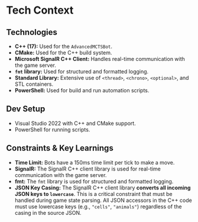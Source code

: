 # Tech Context

## Technologies

- **C++ (17):** Used for the `AdvancedMCTSBot`.
- **CMake:** Used for the C++ build system.
- **Microsoft SignalR C++ Client:** Handles real-time communication with the game server.
- **`fmt` library:** Used for structured and formatted logging.
- **Standard Library:** Extensive use of `<thread>`, `<chrono>`, `<optional>`, and STL containers.
- **PowerShell:** Used for build and run automation scripts.

## Dev Setup

- Visual Studio 2022 with C++ and CMake support.
- PowerShell for running scripts.

## Constraints & Key Learnings

- **Time Limit:** Bots have a 150ms time limit per tick to make a move.
- **SignalR:** The SignalR C++ client library is used for real-time communication with the game server.
- **fmt:** The `fmt` library is used for structured and formatted logging.
- **JSON Key Casing:** The SignalR C++ client library **converts all incoming JSON keys to `lowercase`**. This is a critical constraint that must be handled during game state parsing. All JSON accessors in the C++ code must use lowercase keys (e.g., `"cells"`, `"animals"`) regardless of the casing in the source JSON.